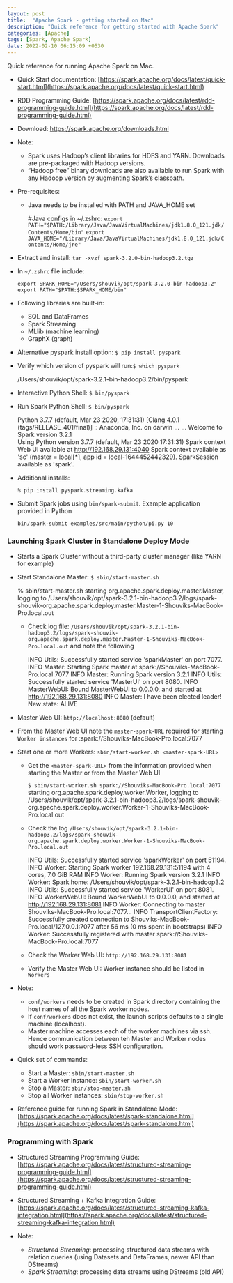 ```yaml
---
layout: post
title:  "Apache Spark - getting started on Mac"
description: "Quick reference for getting started with Apache Spark" 
categories: [Apache]
tags: [Spark, Apache Spark]
date: 2022-02-10 06:15:09 +0530
---
```


Quick reference for running Apache Spark on Mac.

* Quick Start documentation: [https://spark.apache.org/docs/latest/quick-start.html](https://spark.apache.org/docs/latest/quick-start.html)
* RDD Programming Guide: [https://spark.apache.org/docs/latest/rdd-programming-guide.html](https://spark.apache.org/docs/latest/rdd-programming-guide.html)

* Download: https://spark.apache.org/downloads.html
* Note:
  - Spark uses Hadoop’s client libraries for HDFS and YARN. Downloads are pre-packaged with Hadoop versions. 
  - “Hadoop free” binary downloads are also available to run Spark with any Hadoop version by augmenting Spark’s classpath.

* Pre-requisites:
  - Java needs to be installed with PATH and JAVA_HOME set

    #Java configs in ~/.zshrc:
    `export PATH="$PATH:/Library/Java/JavaVirtualMachines/jdk1.8.0_121.jdk/Contents/Home/bin"`
    `export JAVA_HOME="/Library/Java/JavaVirtualMachines/jdk1.8.0_121.jdk/Contents/Home/jre"`

* Extract and install: `tar -xvzf spark-3.2.0-bin-hadoop3.2.tgz`
* In `~/.zshrc` file include:

    `export SPARK_HOME="/Users/shouvik/opt/spark-3.2.0-bin-hadoop3.2"`
    `export PATH="$PATH:$SPARK_HOME/bin"`

* Following libraries are built-in: 
    - SQL and DataFrames
    - Spark Streaming
    - MLlib (machine learning)
    - GraphX (graph)

* Alternative pyspark install option: `$ pip install pyspark` 

* Verify which version of pyspark will run:`$ which pyspark`

  /Users/shouvik/opt/spark-3.2.1-bin-hadoop3.2/bin/pyspark

* Interactive Python Shell: `$ bin/pyspark`

* Run Spark Python Shell: `$ bin/pyspark`

  Python 3.7.7 (default, Mar 23 2020, 17:31:31) 
  [Clang 4.0.1 (tags/RELEASE_401/final)] :: Anaconda, Inc. on darwin
  ...
  ...
  Welcome to Spark version 3.2.1  
  Using Python version 3.7.7 (default, Mar 23 2020 17:31:31)
  Spark context Web UI available at http://192.168.29.131:4040
  Spark context available as 'sc' (master = local[*], app id = local-1644452442329).
  SparkSession available as 'spark'.
  >>> 

* Additional installs:

  `% pip install pyspark.streaming.kafka`

* Submit Spark jobs using `bin/spark-submit`. Example application provided in Python

  `bin/spark-submit examples/src/main/python/pi.py 10`

### Launching Spark Cluster in Standalone Deploy Mode

* Starts a Spark Cluster without a third-party cluster manager (like YARN for example)

* Start Standalone Master: `$ sbin/start-master.sh`

  % sbin/start-master.sh
  starting org.apache.spark.deploy.master.Master, logging to /Users/shouvik/opt/spark-3.2.1-bin-hadoop3.2/logs/spark-shouvik-org.apache.spark.deploy.master.Master-1-Shouviks-MacBook-Pro.local.out

  - Check log file: `/Users/shouvik/opt/spark-3.2.1-bin-hadoop3.2/logs/spark-shouvik-org.apache.spark.deploy.master.Master-1-Shouviks-MacBook-Pro.local.out` and note the following

    INFO Utils: Successfully started service 'sparkMaster' on port 7077.
    INFO Master: Starting Spark master at spark://Shouviks-MacBook-Pro.local:7077
    INFO Master: Running Spark version 3.2.1
    INFO Utils: Successfully started service 'MasterUI' on port 8080.
    INFO MasterWebUI: Bound MasterWebUI to 0.0.0.0, and started at http://192.168.29.131:8080
    INFO Master: I have been elected leader! New state: ALIVE

* Master Web UI: `http://localhost:8080` (default)

* From the Master Web UI note the `master-spark-URL` required for starting `Worker instances` for :spark://Shouviks-MacBook-Pro.local:7077

* Start one or more Workers: `sbin/start-worker.sh <master-spark-URL>`
  - Get the `<master-spark-URL>` from the information provided when starting the Master or from the Master Web UI

    `$ sbin/start-worker.sh spark://Shouviks-MacBook-Pro.local:7077`
    starting org.apache.spark.deploy.worker.Worker, logging to /Users/shouvik/opt/spark-3.2.1-bin-hadoop3.2/logs/spark-shouvik-org.apache.spark.deploy.worker.Worker-1-Shouviks-MacBook-Pro.local.out

  - Check the log `/Users/shouvik/opt/spark-3.2.1-bin-hadoop3.2/logs/spark-shouvik-org.apache.spark.deploy.worker.Worker-1-Shouviks-MacBook-Pro.local.out`

    INFO Utils: Successfully started service 'sparkWorker' on port 51194.
    INFO Worker: Starting Spark worker 192.168.29.131:51194 with 4 cores, 7.0 GiB RAM
    INFO Worker: Running Spark version 3.2.1
    INFO Worker: Spark home: /Users/shouvik/opt/spark-3.2.1-bin-hadoop3.2
    INFO Utils: Successfully started service 'WorkerUI' on port 8081.
    INFO WorkerWebUI: Bound WorkerWebUI to 0.0.0.0, and started at http://192.168.29.131:8081
    INFO Worker: Connecting to master Shouviks-MacBook-Pro.local:7077...
    INFO TransportClientFactory: Successfully created connection to Shouviks-MacBook-Pro.local/127.0.0.1:7077 after 56 ms (0 ms spent in bootstraps)
    INFO Worker: Successfully registered with master spark://Shouviks-MacBook-Pro.local:7077

  - Check the Worker Web UI: `http://192.168.29.131:8081`
  - Verify the Master Web UI: Worker instance should be listed in `Workers`

* Note:
  - `conf/workers` needs to be created in Spark directory containing the host names of all the Spark worker nodes.
  - If `conf/workers` does not exist, the launch scripts defaults to a single machine (localhost).
  - Master machine accesses each of the worker machines via ssh. Hence communication between teh Master and Worker nodes should work password-less SSH configuration.

* Quick set of commands:
  - Start a Master: `sbin/start-master.sh`
  - Start a Worker instance: `sbin/start-worker.sh`
  - Stop a Master: `sbin/stop-master.sh`
  - Stop all Worker instances: `sbin/stop-worker.sh`

* Reference guide for running Spark in Standalone Mode: [https://spark.apache.org/docs/latest/spark-standalone.html](https://spark.apache.org/docs/latest/spark-standalone.html)

### Programming with Spark

* Structured Streaming Programming Guide: [https://spark.apache.org/docs/latest/structured-streaming-programming-guide.html](https://spark.apache.org/docs/latest/structured-streaming-programming-guide.html)

* Structured Streaming + Kafka Integration Guide: [https://spark.apache.org/docs/latest/structured-streaming-kafka-integration.html](https://spark.apache.org/docs/latest/structured-streaming-kafka-integration.html)

* Note:

  - *Structured Streaming*: processing structured data streams with relation queries (using Datasets and DataFrames, newer API than DStreams)
  - *Spark Streaming*: processing data streams using DStreams (old API)





